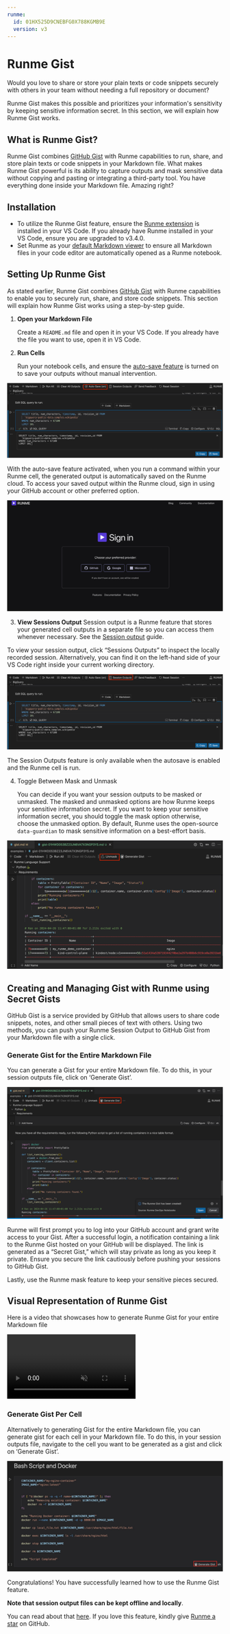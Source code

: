 ```yaml
---
runme:
  id: 01HX525D9CNEBFG0X788KGMB9E
  version: v3
---
```


# Runme Gist

Would you love to share or store your plain texts or code snippets securely with others in your team without needing a full repository or document?

Runme Gist makes this possible and prioritizes your information's sensitivity by keeping sensitive information secret. In this section, we will explain how Runme Gist works.

## **What is Runme Gist?**

Runme Gist combines [GitHub Gist](https://gist.github.com/) with Runme capabilities to run, share, and store plain texts or code snippets in your Markdown file. What makes Runme Gist powerful is its ability to capture outputs and mask sensitive data without copying and pasting or integrating a third-party tool. You have everything done inside your Markdown file. Amazing right?

## **Installation**

- To utilize the Runme Gist feature, ensure the [Runme extension](../installation/installrunme) is installed in your VS Code. If you already have Runme installed in your VS Code, ensure you are upgraded to v3.4.0.
- Set Runme as your [default Markdown viewer](../installation/installrunme) to ensure all Markdown files in your code editor are automatically opened as a Runme notebook.

## **Setting Up Runme Gist**

As stated earlier, Runme Gist combines [GitHub Gist](https://gist.github.com/) with Runme capabilities to enable you to securely run, share, and store code snippets. This section will explain how Runme Gist works using a step-by-step guide.

1. **Open your Markdown File**

   Create a `README.md` file and open it in your VS Code. If you already have the file you want to use, open it in VS Code.

2. **Run Cells**

   Run your notebook cells, and ensure the [auto-save feature](../configuration/auto-save) is turned on to save your outputs without manual intervention.

![runme gist Autosave ](../../static/img/configuration-page/runme-gist-autosave.png)

With the auto-save feature activated, when you run a command within your Runme cell, the generated output is automatically saved on the Runme cloud. To access your saved output within the Runme cloud, sign in using your GitHub account or other preferred option.

![Runme cloud login page ](../../static/img/configuration-page/runme-cloud.png)

3. **View Sessions Output**
      Session output is a Runme feature that stores your generated cell outputs in a separate file so you can access them whenever necessary. See the [Session output](../configuration/auto-save#session-outputs) guide.

To view your session output, click “Sessions Outputs” to inspect the locally recorded session. Alternatively, you can find it on the left-hand side of your VS Code right inside your current working directory.

![Runme gist session output](../../static/img/configuration-page/runme-gist-sessionoutput.png)

The Session Outputs feature is only available when the autosave is enabled and the Runme cell is run.

4. Toggle Between Mask and Unmask

   You can decide if you want your session outputs to be masked or unmasked.
   The masked and unmasked options are how Runme keeps your sensitive information secret. If you want to keep your sensitive information secret, you should toggle the mask option otherwise, choose the unmasked option.
   By default, Runme uses the open-source `data-guardian` to mask sensitive information on a best-effort basis.

![Runme gist unmask](../../static/img/configuration-page/runme-gist-unmask.png)

## **Creating and Managing Gist with Runme using Secret Gists**

GitHub Gist is a service provided by GitHub that allows users to share code snippets, notes, and other small pieces of text with others. Using two methods, you can push your Runme Session Output to GitHub Gist from your Markdown file with a single click.

### Generate Gist for the Entire Markdown File

You can generate a Gist for your entire Markdown file. To do this, in your session outputs file, click on ‘Generate Gist’.

![Runme gist](../../static/img/configuration-page/runme-gist.png)

Runme will first prompt you to log into your GitHub account and grant write access to your Gist. After a successful login, a notification containing a link to the Runme Gist hosted on your GitHub will be displayed. The link is generated as a “Secret Gist,” which will stay private as long as you keep it private. Ensure you secure the link cautiously before pushing your sessions to GitHub Gist.

Lastly, use the Runme mask feature to keep your sensitive pieces secured.

## **Visual Representation of Runme Gist**

Here is a video that showcases how to generate Runme Gist for your entire Markdown file

<video autoPlay loop muted playsInline controls>
  <source src="/videos/Runme-gist.mp4" type="video/mp4" />
  <source src="/videos/Runme-gist.webm" type="video/webm" />
</video>

### Generate Gist Per Cell

Alternatively to generating Gist for the entire Markdown file, you can generate gist for each cell in your Markdown file. To do this, in your session outputs file, navigate to the cell you want to be generated as  a gist and click on ‘Generate Gist’.

![Gist per cell](../../static/img/configuration-page/BashScript-Docker.png)

Congratulations! You have successfully learned how to use the Runme Gist feature.

**Note that session output files can be kept offline and locally**.

You can read about that [here](https://runme.dev/blog/runme-v3-pipeline-logs-and-artifacts). If you love this feature, kindly give [Runme a star](https://github.com/stateful/runme/stargazers) on GitHub.

